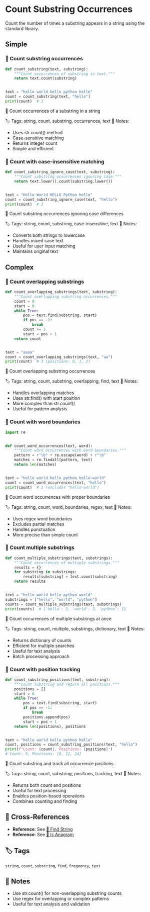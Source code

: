 # Count Substring Occurrences

Count the number of times a substring appears in a string using the standard library.

## Simple

### 🧩 Count substring occurrences

```python
def count_substring(text, substring):
    """Count occurrences of substring in text."""
    return text.count(substring)


text = "hello world hello python hello"
count = count_substring(text, "hello")
print(count)  # 3
```

📂 Count occurrences of a substring in a string

🏷️ Tags: string, count, substring, occurrences, text
📝 Notes:
- Uses str.count() method
- Case-sensitive matching
- Returns integer count
- Simple and efficient

### 🧩 Count with case-insensitive matching

```python
def count_substring_ignore_case(text, substring):
    """Count substring occurrences ignoring case."""
    return text.lower().count(substring.lower())


text = "Hello World HELLO Python hello"
count = count_substring_ignore_case(text, "hello")
print(count)  # 3
```

📂 Count substring occurrences ignoring case differences

🏷️ Tags: string, count, substring, case-insensitive, text
📝 Notes:
- Converts both strings to lowercase
- Handles mixed case text
- Useful for user input matching
- Maintains original text

## Complex

### 🧩 Count overlapping substrings

```python
def count_overlapping_substrings(text, substring):
    """Count overlapping substring occurrences."""
    count = 0
    start = 0
    while True:
        pos = text.find(substring, start)
        if pos == -1:
            break
        count += 1
        start = pos + 1
    return count


text = "aaaa"
count = count_overlapping_substrings(text, "aa")
print(count)  # 3 (positions: 0, 1, 2)
```

📂 Count overlapping substring occurrences

🏷️ Tags: string, count, substring, overlapping, find, text
📝 Notes:
- Handles overlapping matches
- Uses str.find() with start position
- More complex than str.count()
- Useful for pattern analysis

### 🧩 Count with word boundaries

```python
import re


def count_word_occurrences(text, word):
    """Count word occurrences with word boundaries."""
    pattern = r"\b" + re.escape(word) + r"\b"
    matches = re.findall(pattern, text)
    return len(matches)


text = "hello world hello python hello-world"
count = count_word_occurrences(text, "hello")
print(count)  # 2 (excludes "hello-world")
```

📂 Count word occurrences with proper boundaries

🏷️ Tags: string, count, word, boundaries, regex, text
📝 Notes:
- Uses regex word boundaries
- Excludes partial matches
- Handles punctuation
- More precise than simple count

### 🧩 Count multiple substrings

```python
def count_multiple_substrings(text, substrings):
    """Count occurrences of multiple substrings."""
    results = {}
    for substring in substrings:
        results[substring] = text.count(substring)
    return results


text = "hello world hello python world"
substrings = ["hello", "world", "python"]
counts = count_multiple_substrings(text, substrings)
print(counts)  # {'hello': 2, 'world': 2, 'python': 1}
```

📂 Count occurrences of multiple substrings at once

🏷️ Tags: string, count, multiple, substrings, dictionary, text
📝 Notes:
- Returns dictionary of counts
- Efficient for multiple searches
- Useful for text analysis
- Batch processing approach

### 🧩 Count with position tracking

```python
def count_substring_positions(text, substring):
    """Count substring and return all positions."""
    positions = []
    start = 0
    while True:
        pos = text.find(substring, start)
        if pos == -1:
            break
        positions.append(pos)
        start = pos + 1
    return len(positions), positions


text = "hello world hello python hello"
count, positions = count_substring_positions(text, "hello")
print(f"Count: {count}, Positions: {positions}")
# Count: 3, Positions: [0, 12, 24]
```

📂 Count substring and track all occurrence positions

🏷️ Tags: string, count, substring, positions, tracking, text
📝 Notes:
- Returns both count and positions
- Useful for text processing
- Enables position-based operations
- Combines counting and finding

## 🔗 Cross-References

- **Reference**: See [📂 Find String](./find_string.md)
- **Reference**: See [📂 Is Anagram](./is_anagram.md)

## 🏷️ Tags

`string`, `count`, `substring`, `find`, `frequency`, `text`

## 📝 Notes

- Use str.count() for non-overlapping substring counts
- Use regex for overlapping or complex patterns
- Useful for text analysis and validation
